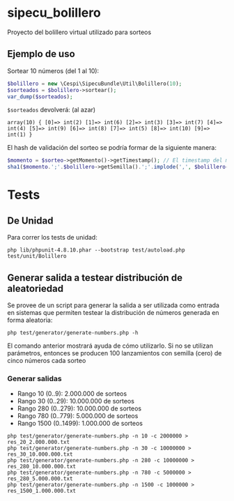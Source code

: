 # sipecu_bolillero
Proyecto del bolillero virtual utilizado para sorteos


## Ejemplo de uso
Sortear 10 números (del 1 al 10):

```php
$bolillero = new \Cespi\SipecuBundle\Util\Bolillero(10);
$sorteados = $bolillero->sortear();
var_dump($sorteados);
```
`$sorteados` devolverá: (al azar)
```
array(10) { [0]=> int(2) [1]=> int(6) [2]=> int(3) [3]=> int(7) [4]=> int(4) [5]=> int(9) [6]=> int(8) [7]=> int(5) [8]=> int(10) [9]=> int(1) } 
```

El hash de validación del sorteo se podría formar de la siguiente manera:
```php
$momento = $sorteo->getMomento()->getTimestamp(); // El timestamp del mometo que finaliza y se guarda el sorteo
sha1($momento.';'.$bolillero->getSemilla().';'.implode(',', $bolillero->getNumerosSorteados()));
```

# Tests

## De Unidad

Para correr los tests de unidad:

```
php lib/phpunit-4.8.10.phar --bootstrap test/autoload.php test/unit/Bolillero
```

## Generar salida a testear distribución de aleatoriedad

Se provee de un script para generar la salida a ser utilizada como entrada en
sistemas que permiten testear la distribución de números generada en forma
aleatoria:

```
php test/generator/generate-numbers.php -h
```

El comando anterior mostrará ayuda de cómo utilizarlo. Si no se utilizan
parámetros, entonces se producen 100 lanzamientos con semilla (cero) de cinco
números cada sorteo

### Generar salidas

* Rango 10 (0..9): 2.000.000 de sorteos
* Rango 30 (0..29): 10.000.000 de sorteos
* Rango 280 (0..279): 10.000.000 de sorteos
* Rango 780 (0..779): 5.000.000 de sorteos
* Rango 1500 (0..1499): 1.000.000 de sorteos

```
php test/generator/generate-numbers.php -n 10 -c 2000000 > res_20_2.000.000.txt
php test/generator/generate-numbers.php -n 30 -c 10000000 > res_30_10.000.000.txt
php test/generator/generate-numbers.php -n 280 -c 10000000 > res_280_10.000.000.txt
php test/generator/generate-numbers.php -n 780 -c 5000000 > res_280_5.000.000.txt
php test/generator/generate-numbers.php -n 1500 -c 1000000 > res_1500_1.000.000.txt
```
